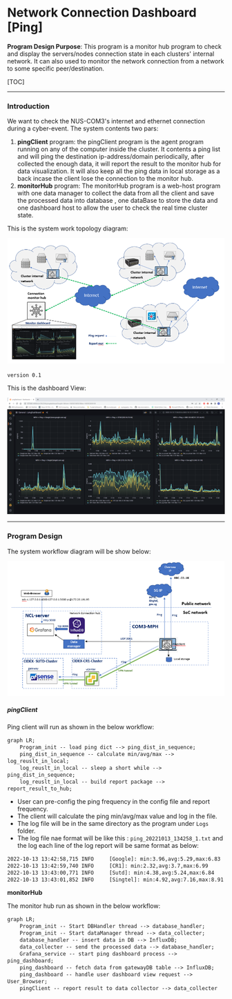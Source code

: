 # Network Connection Dashboard [Ping]

**Program Design Purpose**: This program is a monitor hub program to check and display the servers/nodes connection state in each clusters' internal network. It can also used to monitor the network connection from a network to some specific peer/destination. 

[TOC]

------

### Introduction

We want to check the NUS-COM3's internet and ethernet connection during a cyber-event. The system contents two pars: 

1.  **pingClient** program: the pingClient program is the agent program running on any of the computer inside the cluster. It contents a ping list and will ping the destination ip-address/domain periodically, after collected the enough data, it will report the result to the monitor hub for data visualization. It will also keep all the ping data in local storage as a back incase the client lose the connection to the monitor hub.
2.  **monitorHub** program: The monitorHub program is a web-host program with one data manager to collect the data from all the client and save the processed data into database , one dataBase to store the data and one dashboard host to allow the user to check the real time cluster state. 

This is the system work topology diagram:

![](doc/img/systemDiagram.png)

`version 0.1`

This is the dashboard View:

![](doc/img/dashboard1.png)





------

### Program Design

The system workflow diagram will be show below:

![](doc/img/workflowDiagram.png)

##### pingClient

Ping client will run as shown in the below workflow: 

```mermaid
graph LR;
    Program_init -- load ping dict --> ping_dist_in_sequence;
    ping_dist_in_sequence -- calculate min/avg/max --> log_reuslt_in_local;
    log_reuslt_in_local -- sleep a short while --> ping_dist_in_sequence;
    log_reuslt_in_local -- build report package --> report_result_to_hub;
```

- User can pre-config the ping frequency in the config file and report frequency.
- The client will calculate the ping min/avg/max value and log in the file. 
- The log file will be in the same directory as the program under `Logs` folder.
- The log file nae format will be like this :  `ping_20221013_134258_1.txt` and the log each line of the log report will be same format as below: 

```
2022-10-13 13:42:58,715 INFO     [Google]: min:3.96,avg:5.29,max:6.83
2022-10-13 13:42:59,740 INFO     [CR1]: min:2.32,avg:3.7,max:6.99
2022-10-13 13:43:00,771 INFO     [Sutd]: min:4.38,avg:5.24,max:6.84
2022-10-13 13:43:01,852 INFO     [Singtel]: min:4.92,avg:7.16,max:8.91
```



**monitorHub** 

The monitor hub run as shown in the below workflow:

```mermaid
graph LR;
    Program_init -- Start DBHandler thread --> database_handler;
    Program_init -- Start dataManager thread --> data_collecter;
    database_handler -- insert data in DB --> InfluxDB;
    data_collecter -- send the processed data --> database_handler;
    Grafana_service -- start ping dashboard process --> ping_dashboard;
    ping_dashboard -- fetch data from gatewayDB table --> InfluxDB;
    ping_dashboard -- handle user dashboard view request --> User_Browser;
    pingClient -- report result to data collector --> data_collecter
```







